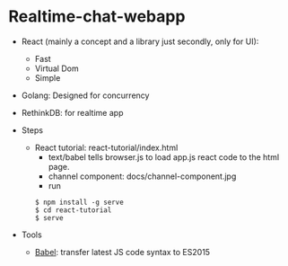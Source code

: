 # Realtime-chat-webapp
* React (mainly a concept and a library just secondly, only for UI):
    * Fast
    * Virtual Dom
    * Simple
* Golang: Designed for concurrency
* RethinkDB: for realtime app
* Steps
    * React tutorial: react-tutorial/index.html
        * text/babel tells browser.js to load app.js react code to the html page.
        * channel component: docs/channel-component.jpg
        * run
        ```
        $ npm install -g serve
        $ cd react-tutorial
        $ serve
        ```

* Tools
    * [Babel](https://babeljs.io/): transfer latest JS code syntax to ES2015